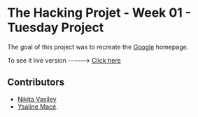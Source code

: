 # The Hacking Projet - Week 01 - Tuesday Project
 
The goal of this project was to recreate the [Google](https://google.com) homepage.

To see it live version   ----->   [Click here](https://nikitavasilev.github.io/google_homepage/)

## Contributors

* [Nikita Vasilev](https://github.com/nikitavasilev)
* [Ysaline Macé](https://github.com/Ysalien). 